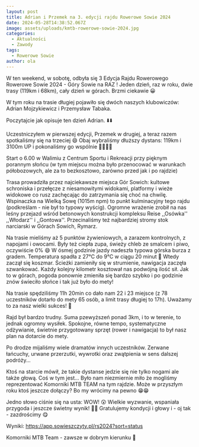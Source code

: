 ```yaml
---
layout: post
title: Adrian i Przemek na 3. edycji rajdu Rowerowe Sowie 2024
date: 2024-05-28T14:38:52.067Z
image: assets/uploads/kmtb-rowerowe-sowie-2024.jpg
categories:
  - Aktualności
  - Zawody
tags:
  - Rowerowe Sowie
author: ola
---
```

W ten weekend, w sobotę, odbyła się 3 Edycja Rajdu Rowerowego Rowerowe Sowie 2024 - Góry Sowie na RAZ ! Jeden dzień, raz w roku, dwie trasy (119km i 68km), cały dzień w górach. Brzmi ciekawie 😀
<!--more-->

W tym roku na trasie długiej pojawiło się dwóch naszych klubowiczów: Adrian Mojzykiewicz i Przemysław Tabaka.

Poczytajcie jak opisuje ten dzień Adrian. ⬇️⬇️

Uczestniczyłem w pierwszej edycji, Przemek w drugiej, a teraz razem spotkaliśmy się na trzeciej 😄 Obaj wybraliśmy dłuższy dystans: 119km i 3100m UP i pokonaliśmy go wspólnie 🚴‍♂️🚴‍♂️

Start o 6.00 w Walimiu z Centrum Sportu i Rekreacji przy pięknym porannym słońcu (w tym miejscu można było przenocować w warunkach półobozowych, ale za to bezkosztowo, zarówno przed jak i po rajdzie)

Trasa prowadziła przez najciekawsze miejsca Gór Sowich: kultowe schroniska i przełęcze z niesamowitymi widokami, platformy i wieże widokowe co rusz zachęcając do zatrzymania się choć na chwilę. Wspinaczka na Wielką Sowę (1015m npm) to punkt kulminacyjny tego rajdu (podkreślam - nie był to typowy wyścig). Ogromne wrażenie zrobił na nas leśny przejazd wśród betonowych konstrukcji kompleksu Reise ,,Osówka'' ,,Włodarz'' i ,,Gontowa''. Przecinaliśmy też najbardziej stromy stok narciarski w Górach Sowich,  Rymarz. 

Na trasie mieliśmy aż 5 punktów żywieniowych, a zarazem kontrolnych, z napojami i owocami. Były też ciepła zupa, świeży chleb ze smalcem i piwo, oczywiście 0% 😄 W ósmej godzinie jazdy nadeszła typowa górska burza z gradem. Temperatura spadła z 27°C do 9°C w ciągu 20 minut 🥶 Wtedy zaczął się koszmar. Ścieżki zamieniły się w strumienie, nawigacja zaczęła szwankować.  Każdy kolejny kilometr kosztował nas podwójną ilość sił. Jak to w górach, pogoda ponownie zmieniła się bardzo szybko i po godzinie znów świeciło słońce i tak już było do mety!

Na trasie spędziliśmy 11h 20min co dało nam 22 i 23 miejsce (z 78 uczestników dotarło do mety 65 osób, a limit trasy długiej to 17h). Uważamy to za nasz wielki sukces! 💪

Rajd był bardzo trudny. Suma pzewyższeń ponad 3km, i to w terenie,  to jednak ogromny wysiłek. Spokojne, równe tempo, systematyczne odżywianie, świetnie przygotowany sprzęt (rower i nawigacja) to był nasz plan na dotarcie do mety.  

Po drodze mijaliśmy wiele dramatów innych uczestników. Zerwane łańcuchy, urwane przerzutki, wywrotki oraz zwątpienia w sens dalszej podróży...

Ktoś na starcie mówił, że takie dystanse jedzie się nie tylko nogami ale także głową. Coś w tym jest... Było nam niezmiernie miło że mogliśmy reprezentować Komorniki MTB TEAM na tym rajdzie. Może w przyszłym roku ktoś jeszcze dołączy? Bo my wrócimy na pewno 😁😁

Jedno słowo ciśnie się na usta: WOW! 😲 Wielkie wyzwanie, wspaniała przygoda i jeszcze świetny wynik! 👏👏 Gratulujemy kondycji i głowy i - oj tak - zazdrościmy 😋 

Wyniki: <https://app.sowieszczyty.pl/rs2024?sort=status>

Komorniki MTB Team - zawsze w dobrym kierunku 🙂